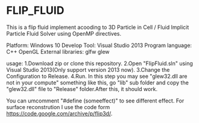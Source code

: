 # FLIP_FLUID
This is a flip fluid implement acooding to 3D Particle in Cell / Fluid Implicit Particle Fluid
Solver using OpenMP directives.

Platform:           Windows 10
Develop Tool:       Visual Studio 2013
Program language:   C++  OpenGL
External libraries: glfw glew

usage:
1.Download zip or clone this repository.
2.Open "FlipFluid.sln" using Visual Studio 2013(Only support version 2013 now).
3.Change the Configuration to Release.
4.Run.
In this step you may see "glew32.dll are not in your compute" something like this,
go "lib" sub folder and copy the "glew32.dll" file to "Release" folder.After this,
it should work.
  
You can umcomment "#define (someeffect)" to see different effect.
For surface reconstrution I use the code form https://code.google.com/archive/p/flip3d/.
